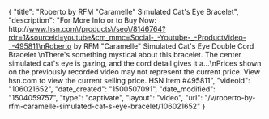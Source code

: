 {
    "title": "Roberto by RFM \"Caramelle\" Simulated Cat's Eye Bracelet",
    "description": "For More Info or to Buy Now: http:\/\/www.hsn.com\/products\/seo\/8146764?rdr=1&sourceid=youtube&cm_mmc=Social-_-Youtube-_-ProductVideo-_-495811\nRoberto by RFM \"Caramelle\" Simulated Cat's Eye Double Cord Bracelet \nThere's something mystical about this bracelet. The center simulated cat's eye is gazing, and the cord detail gives it a...\nPrices shown on the previously recorded video may not represent the current price.  View hsn.com to view the current selling price. HSN Item #495811",
    "videoid": "106021652",
    "date_created": "1500507091",
    "date_modified": "1504059757",
    "type": "captivate",
    "layout": "video",
    "url": "\/v\/roberto-by-rfm-caramelle-simulated-cat-s-eye-bracelet\/106021652"
}